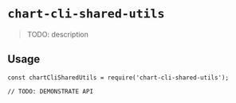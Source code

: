 # `chart-cli-shared-utils`

> TODO: description

## Usage

```
const chartCliSharedUtils = require('chart-cli-shared-utils');

// TODO: DEMONSTRATE API
```
